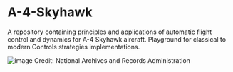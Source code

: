 # A-4-Skyhawk
A repository containing principles and applications of automatic flight control and dynamics for A-4 Skyhawk aircraft. Playground for classical to modern Controls strategies implementations.

![image](https://github.com/Praful22/A-4-Skyhawk/assets/65821250/1f5647d8-c189-4b97-91d2-bc96c02a02b8)
Credit: National Archives and Records Administration
